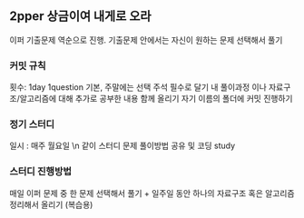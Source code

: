 ## 2pper 상금이여 내게로 오라
이퍼 기출문제 역순으로 진행. 기출문제 안에서는 자신이 원하는 문제 선택해서 풀기

### 커밋 규칙
횟수: 1day 1question 기본, 주말에는 선택
주석 필수로 달기
내 풀이과정 이나 자료구조/알고리즘에 대해 추가로 공부한 내용 함께 올리기 
자기 이름의 폴더에 커밋 진행하기

### 정기 스터디
일시 : 매주 월요일 \n
같이 스터디 문제 풀이방법 공유 및 코딩 study

### 스터디 진행방법
매일 이퍼 문제 중 한 문제 선택해서 풀기 + 일주일 동안 하나의 자료구조 혹은 알고리즘 정리해서 올리기 (복습용)
